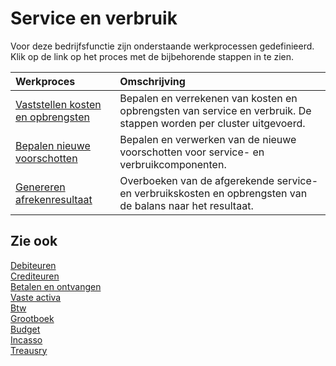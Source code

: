 # Service en verbruik

Voor deze bedrijfsfunctie zijn onderstaande werkprocessen gedefinieerd. Klik op de link op het proces met de bijbehorende stappen in te zien.

Werkproces | Omschrijving
:--- | :---
[Vaststellen kosten en opbrengsten](vaststellen-kosten-en-opbrengsten/) | Bepalen en verrekenen van kosten en opbrengsten van service en verbruik. De stappen worden per cluster uitgevoerd.
[Bepalen nieuwe voorschotten](bepalen-nieuwe-voorschotten/) | Bepalen en verwerken van de nieuwe voorschotten voor service- en verbruikcomponenten.
[Genereren afrekenresultaat](genereren-afrekenresultaat/) | Overboeken van de afgerekende service- en verbruikskosten en opbrengsten van de balans naar het resultaat.

## Zie ook

[Debiteuren](../debiteuren/)  
[Crediteuren](../crediteuren/)  
[Betalen en ontvangen](../betalen-en-ontvangen/)  
[Vaste activa](../vaste-activa/)  
[Btw](../btw/)  
[Grootboek](../grootboek/)  
[Budget](../budget/)  
[Incasso](../incasso/)  
[Treausry](../treasury/)
